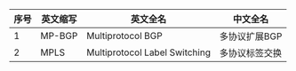 | 序号 | 英文缩写 | 英文全名 | 中文全名 |
| ---- | -------- | -------- | -------- |
| 1  | MP-BGP            | Multiprotocol BGP                                     | 多协议扩展BGP             |
| 2   | MPLS              | Multiprotocol Label Switching                         | 多协议标签交换            |

